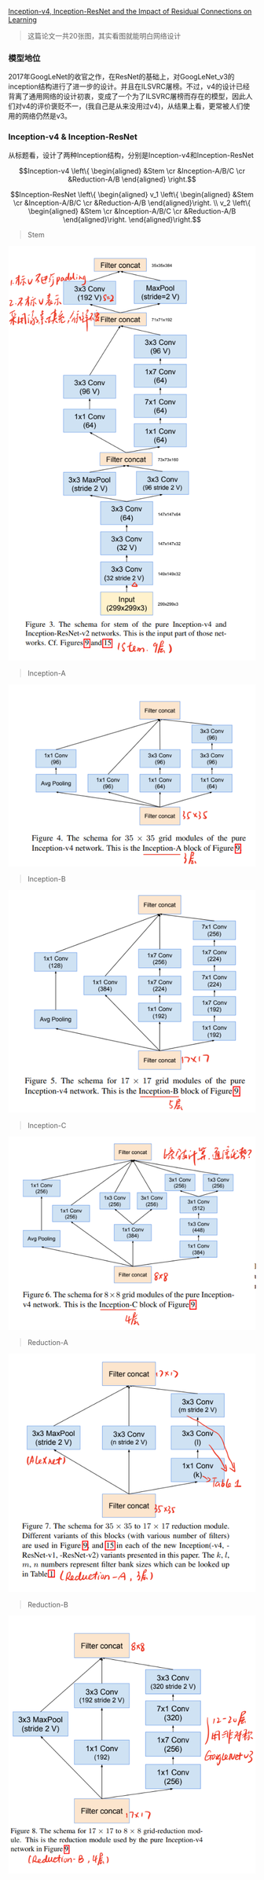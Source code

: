 [Inception-v4, Inception-ResNet and the Impact of Residual Connections on Learning](https://arxiv.org/abs/1602.07261)

> 这篇论文一共20张图，其实看图就能明白网络设计

### 模型地位

2017年GoogLeNet的收官之作，在ResNet的基础上，对GoogLeNet_v3的inception结构进行了进一步的设计。并且在ILSVRC屠榜。不过，v4的设计已经背离了通用网络的设计初衷，变成了一个为了ILSVRC屠榜而存在的模型，因此人们对v4的评价褒贬不一，(我自己是从来没用过v4)，从结果上看，更常被人们使用的网络仍然是v3。

### Inception-v4 & Inception-ResNet

从标题看，设计了两种Inception结构，分别是Inception-v4和Inception-ResNet

$$Inception-v4  \left\{ 
    \begin{aligned}
    &Stem  \cr 
    &Inception-A/B/C \cr 
    &Reduction-A/B
    \end{aligned}
\right.$$

$$Inception-ResNet  \left\{ 
\begin{aligned}
    v_1  \left\{ 
    \begin{aligned}
    &Stem  \cr 
    &Inception-A/B/C \cr 
    &Reduction-A/B
    \end{aligned}\right.
    \\
    v_2 \left\{ 
    \begin{aligned}
    &Stem  \cr 
    &Inception-A/B/C \cr 
    &Reduction-A/B
    \end{aligned}\right.
\end{aligned}\right.$$

> Stem

![img.png](img.png)

> Inception-A

![img_3.png](img_3.png)

> Inception-B

![img_4.png](img_4.png)

> Inception-C

![img_5.png](img_5.png)

> Reduction-A

![img_1.png](img_1.png)

> Reduction-B

![img_2.png](img_2.png)
